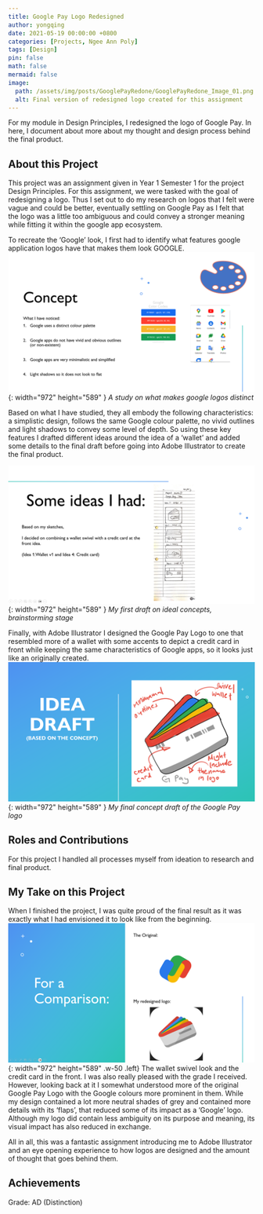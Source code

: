 ```yaml
---
title: Google Pay Logo Redesigned
author: yongqing
date: 2021-05-19 00:00:00 +0800
categories: [Projects, Ngee Ann Poly]
tags: [Design]
pin: false
math: false
mermaid: false
image:
  path: /assets/img/posts/GooglePayRedone/GooglePayRedone_Image_01.png
  alt: Final version of redesigned logo created for this assignment
---
```


For my module in Design Principles, I redesigned the logo of Google Pay. In here, I document about more about my thought and design process behind the final product.

## About this Project
This project was an assignment given in Year 1 Semester 1 for the project Design Principles. For this assignment, we were tasked with the goal of redesigning a logo. Thus I set out to do my research on logos that I felt were vague and could be better, eventually settling on Google Pay as I felt that the logo was a little too ambiguous and could convey a stronger meaning while fitting it within the google app ecosystem.

To recreate the ‘Google’ look, I first had to identify what features google application logos have that makes them look GOOGLE. 
![Desktop View](assets/img/posts/GooglePayRedone/GooglePayRedone_Image_02.png){: width="972" height="589" }
_A study on what makes google logos distinct_

Based on what I have studied, they all embody the following characteristics: a simplistic design, follows the same Google colour palette, no vivid outlines and light shadows to convey some level of depth. So using these key features I drafted different ideas around the idea of a ‘wallet’ and added some details to the final draft before going into Adobe Illustrator to create the final product.

![Desktop View](assets/img/posts/GooglePayRedone/GooglePayRedone_Image_03.png){: width="972" height="589" }
_My first draft on ideal concepts, brainstorming stage_


Finally, with Adobe Illustrator I designed the Google Pay Logo to one that resembled more of a wallet with some accents to depict a credit card in front while keeping the same characteristics of Google apps, so it looks just like an originally created.
![Desktop View](assets/img/posts/GooglePayRedone/GooglePayRedone_Image_04.png){: width="972" height="589" }
_My final concept draft of the Google Pay logo_

## Roles and Contributions
For this project I handled all processes myself from ideation to research and final product.

## My Take on this Project
When I finished the project, I was quite proud of the final result as it was exactly what I had envisioned it to look like from the beginning.
![Desktop View](assets/img/posts/GooglePayRedone/GooglePayRedone_Image_05.png){: width="972" height="589" .w-50 .left}
The wallet swivel look and the credit card in the front. I was also really pleased with the grade I received. However, looking back at it I somewhat understood more of the original Google Pay Logo with the Google colours more prominent in them. While my design contained a lot more neutral shades of grey and contained more details with its ‘flaps’, that reduced some of its impact as a ‘Google’ logo. Although my logo did contain less ambiguity on its purpose and meaning, its visual impact has also reduced in exchange.

All in all, this was a fantastic assignment introducing me to Adobe Illustrator and an eye opening experience to how logos are designed and the amount of thought that goes behind them.


## Achievements
Grade: AD (Distinction)
